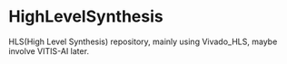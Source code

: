 # HighLevelSynthesis
HLS(High Level Synthesis) repository, mainly using Vivado_HLS, maybe involve VITIS-AI later.
